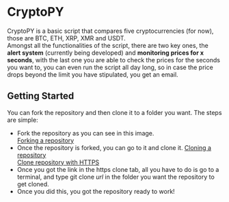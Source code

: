 # CryptoPY

CryptoPY is a basic script that compares five cryptocurrencies (for now), those are BTC, ETH, XRP, XMR and USDT. <br/>
Amongst all the functionalities of the script, there are two key ones, the **alert system** (currently being developed) and **monitoring prices for x seconds**, with the last one you are able to check the prices for the seconds you want to, you can even run the script all day long, so in case the price drops beyond the limit you have stipulated, you get an email.

## Getting Started
You can fork the repository and then clone it to a folder you want. The steps are simple:
- Fork the repository as you can see in this image.<br/>
[Forking a repository](https://help.github.com/assets/images/help/repository/fork_button.jpg)<br/>
- Once the repository is forked, you can go to it and clone it.
[Cloning a repository](https://help.github.com/assets/images/help/repository/clone-repo-clone-url-button.png)<br/>
[Clone repository with HTTPS](https://help.github.com/assets/images/help/repository/https-url-clone.png)<br/>
- Once you got the link in the https clone tab, all you have to do is go to a terminal, and type git clone *url* in the folder you want the repository to get cloned.
- Once you did this, you got the repository ready to work!



